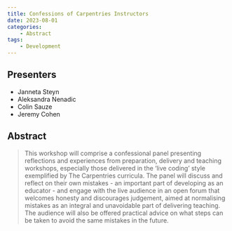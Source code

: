 ```yaml
---
title: Confessions of Carpentries Instructors
date: 2023-08-01
categories: 
    - Abstract
tags:
    - Development
---
```


## Presenters

- Janneta Steyn
- Aleksandra Nenadic
- Colin Sauze
- Jeremy Cohen

## Abstract

> This workshop will comprise a confessional panel presenting reflections and experiences from preparation, delivery and teaching workshops, especially those delivered in the ‘live coding’ style exemplified by The Carpentries curricula. The panel will discuss and reflect on their own mistakes - an important part of developing as an educator - and engage with the live audience in an open forum that welcomes honesty and discourages judgement, aimed at normalising mistakes as an integral and unavoidable part of delivering teaching. The audience will also be offered practical advice on what steps can be taken to avoid the same mistakes in the future.
